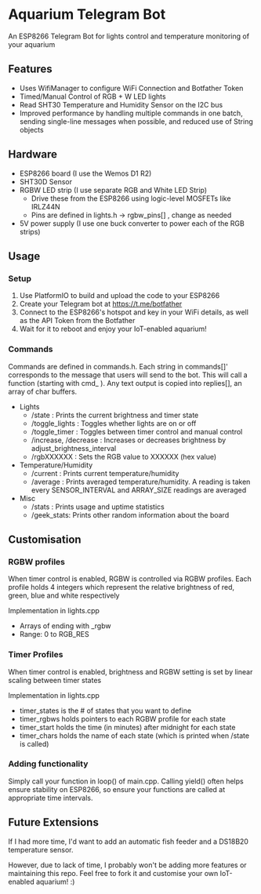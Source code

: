 # Aquarium Telegram Bot
 An ESP8266 Telegram Bot for lights control and temperature monitoring of your aquarium

## Features
- Uses WifiManager to configure WiFi Connection and Botfather Token
- Timed/Manual Control of RGB + W LED lights
- Read SHT30 Temperature and Humidity Sensor on the I2C bus
- Improved performance by handling multiple commands in one batch, sending single-line messages when possible, and reduced use of String objects

## Hardware
- ESP8266 board (I use the Wemos D1 R2)
- SHT30D Sensor
- RGBW LED strip (I use separate RGB and White LED Strip)
    - Drive these from the ESP8266 using logic-level MOSFETs like IRLZ44N
    - Pins are defined in lights.h -> rgbw_pins[] , change as needed
- 5V power supply (I use one buck converter to power each of the RGB strips)

## Usage 

### Setup
1. Use PlatformIO to build and upload the code to your ESP8266
2. Create your Telegram bot at https://t.me/botfather
2. Connect to the ESP8266's hotspot and key in your WiFi details, as well as the API Token from the Botfather
3. Wait for it to reboot and enjoy your IoT-enabled aquarium!

### Commands
Commands are defined in commands.h. Each string in  commands[]' corresponds to the message that users will send to the bot. This will call a function (starting with cmd_ ). Any text output is copied into replies[], an array of char buffers. 

- Lights
    - /state : Prints the current brightness and timer state
    - /toggle_lights : Toggles whether lights are on or off
    - /toggle_timer : Toggles between timer control and manual control
    - /increase, /decrease : Increases or decreases brightness by adjust_brightness_interval
    - /rgbXXXXXX : Sets the RGB value to XXXXXX (hex value)
- Temperature/Humidity
    - /current : Prints current temperature/humidity
    - /average : Prints averaged temperature/humidity. A reading is taken every SENSOR_INTERVAL and ARRAY_SIZE readings are averaged
- Misc
    - /stats : Prints usage and uptime statistics 
    - /geek_stats: Prints other random information about the board

## Customisation

### RGBW profiles 
When timer control is enabled, RGBW is controlled via RGBW profiles. Each profile holds 4 integers which represent the relative brightness of red, green, blue and white respectively

Implementation in lights.cpp
- Arrays of ending with _rgbw 
- Range: 0 to RGB_RES

### Timer Profiles 
When timer control is enabled, brightness and RGBW setting is set by linear scaling between timer states

Implementation in lights.cpp
- timer_states is the # of states that you want to define
- timer_rgbws holds pointers to each RGBW profile for each state
- timer_start holds the time (in minutes) after midnight for each state
- timer_chars holds the name of each state (which is printed when /state is called)

### Adding functionality
Simply call your function in loop() of main.cpp. Calling yield() often helps ensure stability on ESP8266, so ensure your functions are called at appropriate time intervals.

## Future Extensions
If I had more time, I'd want to add an automatic fish feeder and a DS18B20 temperature sensor. 

However, due to lack of time, I probably won't be adding more features or maintaining this repo. Feel free to fork it and customise your own IoT-enabled aquarium! :) 
